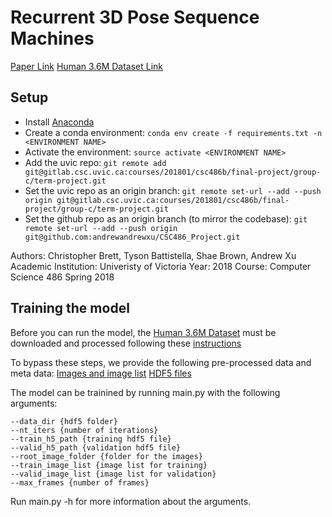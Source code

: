 # Recurrent 3D Pose Sequence Machines

[Paper Link](http://openaccess.thecvf.com/content_cvpr_2017/papers/Lin_Recurrent_3D_Pose_CVPR_2017_paper.pdf)
[Human 3.6M Dataset Link](https://pan.baidu.com/s/1bpvSLBp#list/path=%2F)

## Setup
- Install [Anaconda](https://conda.io/docs/user-guide/install/download.html)
- Create a conda environment: `conda env create -f requirements.txt -n <ENVIRONMENT NAME>`
- Activate the environment: `source activate <ENVIRONMENT NAME>`
- Add the uvic repo: `git remote add git@gitlab.csc.uvic.ca:courses/201801/csc486b/final-project/group-c/term-project.git`
- Set the uvic repo as an origin branch: `git remote set-url --add --push origin git@gitlab.csc.uvic.ca:courses/201801/csc486b/final-project/group-c/term-project.git`
- Set the github repo as an origin branch (to mirror the codebase): `git remote set-url --add --push origin git@github.com:andrewandrewxu/CSC486_Project.git`

Authors: Christopher Brett, Tyson Battistella, Shae Brown, Andrew Xu
Academic Institution: Univeristy of Victoria 
Year: 2018
Course: Computer Science 486 Spring 2018

## Training the model

Before you can run the model, the [Human 3.6M Dataset](http://vision.imar.ro/human3.6m/description.php) must be downloaded and processed following these [instructions](https://github.com/MudeLin/RPSM/tree/master/util/preprocess)

To bypass these steps, we provide the following pre-processed data and meta data:
[Images and image list](https://drive.google.com/drive/folders/1LkQCl6rSXiOE7JOo9DVhrhGvDOBdCQrZ)
[HDF5 files](https://drive.google.com/drive/folders/1oD_0DjI04ECwJSEUTQP0lBuGf-rxILgf)

The model can be trainined by running main.py with the following arguments:

```
--data_dir {hdf5 folder}
--nt_iters {number of iterations}
--train_h5_path {training hdf5 file}
--valid_h5_path {validation hdf5 file}
--root_image_folder {folder for the images}
--train_image_list {image list for training}
--valid_image_list {image list for validation}
--max_frames {number of frames}
```

Run main.py -h for more information about the arguments.
